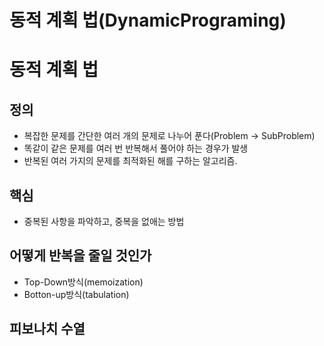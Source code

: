 # 동적 계획 법(DynamicPrograming)

# 동적 계획 법

## 정의

- 복잡한 문제를 간단한 여러 개의 문제로 나누어 푼다(Problem → SubProblem)
- 똑같이 같은 문제를 여러 번 반복해서 풀어야 하는 경우가 발생
- 반복된 여러 가지의 문제를 최적화된 해를 구하는 알고리즘.

## 핵심

- 중복된 사항을 파악하고, 중복을 없애는 방법

## 어떻게 반복을 줄일 것인가

- Top-Down방식(memoization)
- Botton-up방식(tabulation)

## 피보나치 수열